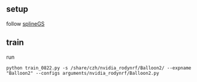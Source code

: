 ## setup
follow [splineGS](https://github.com/KAIST-VICLab/SplineGS)

## train
run
```
python train_0822.py -s /share/czh/nvidia_rodynrf/Balloon2/ --expname "Balloon2" --configs arguments/nvidia_rodynrf/Balloon2.py
```